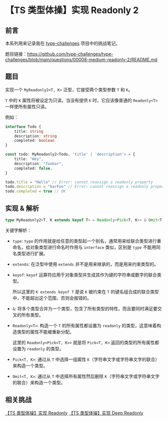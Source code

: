 # 【TS 类型体操】实现 Readonly 2

## 前言

本系列用来记录我在 [type-challenges](https://github.com/type-challenges/type-challenges) 项目中的挑战笔记。

题目链接：https://github.com/type-challenges/type-challenges/blob/main/questions/00008-medium-readonly-2/README.md

## 题目

实现一个 `MyReadonly2<T, K>` 泛型，它接受两个类型参数 `T` 和 `K`。

`T` 中的 `K` 属性将被设定为只读。当没有提供 `K` 时，它应该像普通的 `Readonly<T>` 一样使所有属性只读。

例如：

```ts
interface Todo {
    title: string
    description: string
    completed: boolean
}

const todo: MyReadonly2<Todo, 'title' | 'description'> = {
    title: "Hey",
    description: "foobar",
    completed: false,
}

todo.title = "Hello" // Error: cannot reassign a readonly property
todo.description = "barFoo" // Error: cannot reassign a readonly property
todo.completed = true // OK
```

## 实现 & 解析

```ts
type MyReadonly2<T, K extends keyof T> = Readonly<Pick<T, K>> & Omit<T, K>
```

关键字解析：

- `type`: `type` 的作用就是给任意的类型起一个别名，通常用来给联合类型进行重命名，给对象类型进行命名时作用与 `interface` 类似，区别是 `type` 不能用同名类型进行扩展。

- `extends`: 在泛型中使用 `extends` 并不是用来继承的，而是用来约束类型的。

- `keyof`: `keyof` 运算符应用于对象类型并生成其作为键的字符串或数字的联合类型。

  所以这里的 `K extends keyof T` 是说 `K` 被约束在 `T` 的键名组合成的联合类型中，不能超出这个范围，否则会报错的。

- `&`: 将多个类型合并为一个类型，包含了所有类型的特性，而且要同时满足要交叉的所有类型。

- `Readonly<T>`: 构造一个 `T` 的所有属性都设置为 `readonly` 的类型，这意味着构造类型的属性不能被重新分配。

  这里的 `Readonly<Pick<T, K>>` 就是将 `Pick<T, K>` 返回的类型的所有属性都设置为 `readonly` 的类型。

- `Pick<T, K>`: 通过从 `T` 中选择一组属性 `K`（字符串文字或字符串文字的联合）来构造一个类型。

- `Omit<T, K>`: 通过从 `T` 中选择所有属性然后删除 `K`（字符串文字或字符串文字的联合）来构造一个类型。

## 相关挑战

[【TS 类型体操】实现 Readonly](./%E3%80%90TS%20%E7%B1%BB%E5%9E%8B%E4%BD%93%E6%93%8D%E3%80%91%E5%AE%9E%E7%8E%B0%20Readonly.md)
[【TS 类型体操】实现 Deep Readonly](./%E3%80%90TS%20%E7%B1%BB%E5%9E%8B%E4%BD%93%E6%93%8D%E3%80%91%E5%AE%9E%E7%8E%B0%20Deep%20Readonly.md)
